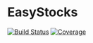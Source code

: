 # EasyStocks

[![Build Status](https://github.com/eirikbrandsaas/EasyStocks.jl/workflows/CI/badge.svg)](https://github.com/eirikbrandsaas/EasyStocks.jl/actions)
[![Coverage](https://codecov.io/gh/eirikbrandsaas/EasyStocks.jl/branch/main/graph/badge.svg)](https://codecov.io/gh/eirikbrandsaas/EasyStocks.jl)
